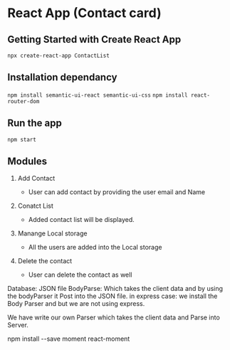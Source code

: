 
# React App (Contact card)

## Getting Started with Create React App

`npx create-react-app ContactList`

## Installation dependancy

`npm install semantic-ui-react semantic-ui-css`
`npm install react-router-dom`

## Run the app 
 `npm start`
## Modules
1. Add Contact

    - User can add contact by providing the user email and Name 
2. Conatct List
    - Added contact list will be displayed. 
3. Manange Local storage
    - All the users are added into the Local storage 
4. Delete the contact
    - User can delete the contact as well 


Database: JSON file 
BodyParse: Which takes the client data and by using the bodyParser it Post into the JSON file. 
in express case: we install the Body Parser and but we are not using express. 

We have write our own Parser which takes the client data and Parse into Server. 

npm install --save moment react-moment